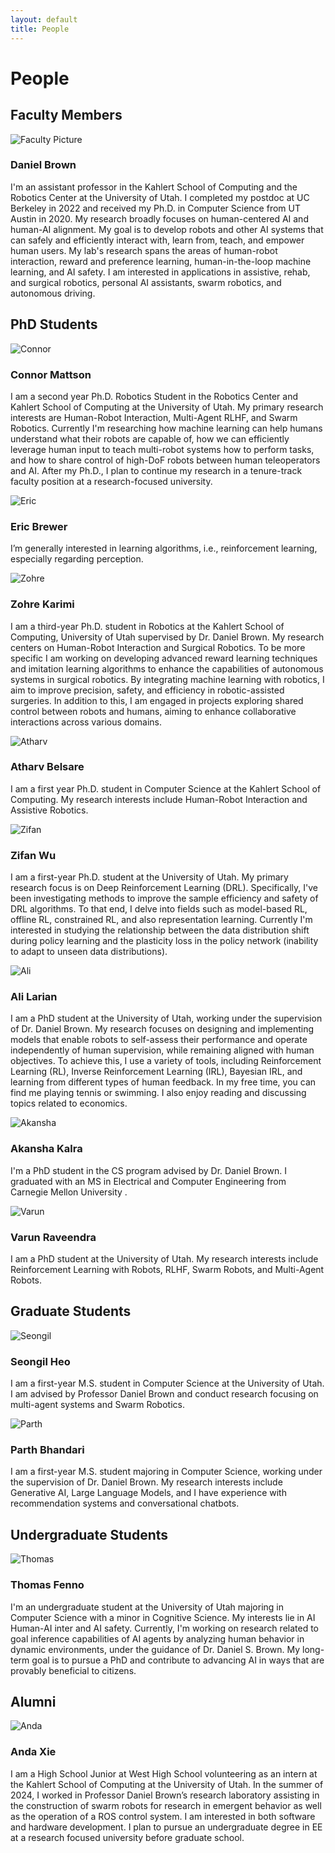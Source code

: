 ```yaml
---
layout: default
title: People
---
```


<div class="people-section">
  <h1>People</h1>

  <h2>Faculty Members</h2>
  <div class="person">
    <img src="{{ '/assets/images/DanielBrown.jpg' | relative_url }}" alt="Faculty Picture" class="person-photo">
    <div class="person-info">
      <h3>Daniel Brown</h3>
        <p>I'm an assistant professor in the Kahlert School of Computing and the Robotics Center at the University of Utah. I completed my postdoc at UC Berkeley in 2022 and received my Ph.D. in Computer Science from UT Austin in 2020. My research broadly focuses on human-centered AI and human-AI alignment. My goal is to develop robots and other AI systems that can safely and efficiently interact with, learn from, teach, and empower human users. My lab's research spans the areas of human-robot interaction, reward and preference learning, human-in-the-loop machine learning, and AI safety. I am interested in applications in assistive, rehab, and surgical robotics, personal AI assistants, swarm robotics, and autonomous driving.</p>
    <div class="person-links">
        <a href="https://users.cs.utah.edu/~dsbrown/"><i class="fas fa-home"></i></a>
        <a href="https://scholar.google.com/citations?hl=en&user=A3wg18wAAAAJ&view_op=list_works&sortby=pubdate"><i class="fas fa-graduation-cap"></i></a>
        <a href="#"><i class="fab fa-github"></i></a>
        <a href="#"><i class="fab fa-twitter"></i></a>
      </div>
    </div>
  </div>

  <h2>PhD Students</h2>
  <div class="person">
    <img src="{{ '/assets/images/ConnorMattson.png' | relative_url }}" alt="Connor" class="person-photo">
    <div class="person-info">
      <h3>Connor Mattson</h3>
      <p>I am a second year Ph.D. Robotics Student in the Robotics Center and Kahlert School of Computing at the University of Utah. My primary research interests are Human-Robot Interaction, Multi-Agent RLHF, and Swarm Robotics. Currently I'm researching how machine learning can help humans understand what their robots are capable of, how we can efficiently leverage human input to teach multi-robot systems how to perform tasks, and how to share control of high-DoF robots between human teleoperators and AI. After my Ph.D., I plan to continue my research in a tenure-track faculty position at a research-focused university.</p>
      <div class="person-links">
        <a href="https://users.cs.utah.edu/~cmattson/"><i class="fas fa-home"></i></a>
        <a href="https://scholar.google.com/citations?user=mQgtCDAAAAAJ&hl=en"><i class="fas fa-graduation-cap"></i></a>
        <a href="https://github.com/Connor-Mattson"><i class="fab fa-github"></i></a>
        <a href="https://x.com/connormat"><i class="fab fa-twitter"></i></a>
        <a href="https://www.linkedin.com/in/connorgmattson/"><i class="fab fa-linkedin"></i></a>
      </div>
    </div>
  </div>

  <div class="person">
    <img src="{{ '/assets/images/EricBrewer.jpg' | relative_url }}" alt="Eric" class="person-photo">
    <div class="person-info">
      <h3>Eric Brewer</h3>
     <p>I’m generally interested in learning algorithms, i.e., reinforcement learning, especially regarding perception.</p>
      <div class="person-links">
        <a href="https://github.com/EricRobertBrewer"><i class="fab fa-github"></i></a>
      </div>
    </div>
  </div>


  <div class="person">
    <img src="{{ '/assets/images/ZohreKarimi.jpg' | relative_url }}" alt="Zohre" class="person-photo">
    <div class="person-info">
      <h3>Zohre Karimi</h3>
      <p>I am a third-year Ph.D. student in Robotics at the Kahlert School of Computing, University of Utah supervised by Dr. Daniel Brown. My research centers on Human-Robot Interaction and Surgical Robotics. To be more specific I am working on developing advanced reward learning techniques and imitation learning algorithms to enhance the capabilities of autonomous systems in surgical robotics. By integrating machine learning with robotics, I aim to improve precision, safety, and efficiency in robotic-assisted surgeries. In addition to this, I am engaged in projects exploring shared control between robots and humans, aiming to enhance collaborative interactions across various domains.</p>
      <div class="person-links">
        <a href="https://zohre-karimi.github.io/ "><i class="fas fa-home"></i></a>
        <a href="https://scholar.google.com/citations?user=v2ZkiuEAAAAJ&hl=en&oi=ao"><i class="fas fa-graduation-cap"></i></a>
        <a href="https://github.com/zohre-karimi"><i class="fab fa-github"></i></a>
        <a href="https://www.linkedin.com/in/zohre-karimi-a79336172 "><i class="fab fa-linkedin"></i></a>
      </div>
    </div>
  </div>

  <div class="person">
    <img src="{{ '/assets/images/AtharvBelsare.jpg' | relative_url }}" alt="Atharv" class="person-photo">
    <div class="person-info">
      <h3>Atharv Belsare</h3>
      <p>I am a first year Ph.D. student in Computer Science at the Kahlert School of Computing. My research interests include Human-Robot Interaction and Assistive Robotics.</p>
      <div class="person-links">
        <a href="#"><i class="fas fa-home"></i></a>
        <a href="#"><i class="fas fa-graduation-cap"></i></a>
        <a href="#"><i class="fab fa-github"></i></a>
        <a href="#"><i class="fab fa-twitter"></i></a>
      </div>
    </div>
  </div>

  <div class="person">
    <img src="{{ '/assets/images/ZifanWu.jpg' | relative_url }}" alt="Zifan" class="person-photo">
    <div class="person-info">
      <h3>Zifan Wu</h3>
      <p>I am a first-year Ph.D. student at the University of Utah. My primary research focus is on Deep Reinforcement Learning (DRL). Specifically, I've been investigating methods to improve the sample efficiency and safety of DRL algorithms. To that end, I delve into fields such as model-based RL, offline RL, constrained RL, and also representation learning. Currently I'm interested in studying the relationship between the data distribution shift during policy learning and the plasticity loss in the policy network (inability to adapt to unseen data distributions).</p>
      <div class="person-links">
        <a href="https://scholar.google.com/citations?user=cHCsqP8AAAAJ&hl"><i class="fas fa-graduation-cap"></i></a>
        <a href="https://github.com/zifanwu"><i class="fab fa-github"></i></a>
      </div>
    </div>
  </div>

  <div class="person">
    <img src="{{ '/assets/images/AliLarian.jpg' | relative_url }}" alt="Ali" class="person-photo">
    <div class="person-info">
      <h3>Ali Larian</h3>
    <p>I am a PhD student at the University of Utah, working under the supervision of Dr. Daniel Brown. My research focuses on designing and implementing models that enable robots to self-assess their performance and operate independently of human supervision, while remaining aligned with human objectives. To achieve this, I use a variety of tools, including Reinforcement Learning (RL), Inverse Reinforcement Learning (IRL), Bayesian IRL, and learning from different types of human feedback.
In my free time, you can find me playing tennis or swimming. I also enjoy reading and discussing topics related to economics.</p>  
    <div class="person-links">
        <a href="https://github.com/Alilarian"><i class="fab fa-github"></i></a>
      </div>
    </div>
  </div>

  <div class="person">
    <img src="{{ '/assets/images/AkanshaKalra.png' | relative_url }}" alt="Akansha" class="person-photo">
    <div class="person-info">
      <h3>Akansha Kalra</h3>
    <p>I'm a PhD student in the CS program advised by Dr. Daniel Brown. I graduated with an MS in Electrical and Computer Engineering from Carnegie Mellon University . </p>  
    <div class="person-links">
        <a href="https://akansha-kalra.github.io/ "><i class="fas fa-home"></i></a>
        <a href="https://scholar.google.com/citations?user=QrkO660AAAAJ&hl=en"><i class="fas fa-graduation-cap"></i></a>
        <a href="https://github.com/akansha-kalra"><i class="fab fa-github"></i></a>
      </div>
    </div>
  </div>

  <div class="person">
    <img src="{{ '/assets/images/VarunRaveendra.jpg' | relative_url }}" alt="Varun" class="person-photo">
    <div class="person-info">
      <h3>Varun Raveendra</h3>
    <p>I am a PhD student at the University of Utah. My research interests include Reinforcement Learning with Robots, RLHF, Swarm Robots, and Multi-Agent Robots.</p>  
    <div class="person-links">
        <a href="https://github.com/varunraveendra"><i class="fab fa-github"></i></a>
        <a href="https://www.linkedin.com/in/varun-robotics/"><i class="fab fa-linkedin"></i></a>
      </div>
    </div>
  </div>

  <h2>Graduate Students</h2>
  <div class="person">
    <img src="{{ '/assets/images/SeongilHeo.jpeg' | relative_url }}" alt="Seongil" class="person-photo">
    <div class="person-info">
      <h3>Seongil Heo</h3>
        <p>I am a first-year M.S. student in Computer Science at the University of Utah. I am advised by Professor Daniel Brown and conduct research focusing on multi-agent systems and Swarm Robotics.</p>
    <div class="person-links">
        <a href="https://scholar.google.com/citations?hl=en&user=oKwnKJoAAAAJ"><i class="fas fa-graduation-cap"></i></a>
        <a href="https://github.com/seongilHeo"><i class="fab fa-github"></i></a>
        <a href="https://www.linkedin.com/in/seongil-heo-5469aa1b3/"><i class="fab fa-linkedin"></i></a>
      </div>
    </div>
  </div>

  <div class="person">
    <img src="{{ '/assets/images/ParthBhandari.jpeg' | relative_url }}" alt="Parth" class="person-photo">
    <div class="person-info">
      <h3>Parth Bhandari</h3>
        <p>I am a first-year M.S. student majoring in Computer Science, working under the supervision of Dr. Daniel Brown. My research interests include Generative AI, Large Language Models, and I have experience with recommendation systems and conversational chatbots.</p>
    <div class="person-links">
        <a href="https://github.com/parthbhandari1"><i class="fab fa-github"></i></a>
        <a href="https://www.linkedin.com/in/parthbhandari/"><i class="fab fa-linkedin"></i></a>
      </div>
    </div>
  </div>

  <h2>Undergraduate Students</h2>
  <div class="person">
    <img src="{{ '/assets/images/ThomasFenno.jpg' | relative_url }}" alt="Thomas" class="person-photo">
    <div class="person-info">
      <h3>Thomas Fenno</h3>
        <p>I'm an undergraduate student at the University of Utah majoring in Computer Science with a minor in Cognitive Science. My interests lie in AI Human-AI inter and AI safety. Currently, I'm working on research related to goal inference capabilities of AI agents by analyzing human behavior in dynamic environments, under the guidance of Dr. Daniel S. Brown. My long-term goal is to pursue a PhD and contribute to advancing AI in ways that are provably beneficial to citizens.</p>
    <div class="person-links">
        <a href="https://github.com/tomfenno"><i class="fab fa-github"></i></a>
      </div>
    </div>
  </div>

  <h2>Alumni</h2>
  <div class="person">
    <img src="{{ 'assets/images/AndaXie.jpg' | relative_url }}" alt="Anda" class="person-photo">
    <div class="person-info">
      <h3>Anda Xie</h3>
        <p>I am a High School Junior at West High School volunteering as an intern at the Kahlert School of Computing at the University of Utah. In the summer of 2024, I worked in Professor Daniel Brown’s research laboratory assisting in the construction of swarm robots for research in emergent behavior as well as the operation of a ROS control system. I am interested in both software and hardware development. I plan to pursue an undergraduate degree in EE at a research focused university before graduate school.</p>
    <div class="person-links">
        <a href="https://github.com/SussyTestAccount"><i class="fab fa-github"></i></a>
      </div>
    </div>
  </div>

</div>
